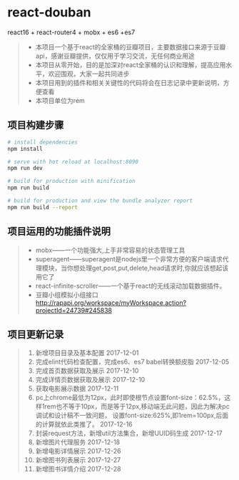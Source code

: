# react-douban

react16 + react-router4 + mobx + es6 +es7


> * 本项目一个基于react的全家桶的豆瓣项目，主要数据接口来源于豆瓣api，感谢豆瓣提供，仅仅用于学习交流，无任何商业用途
> * 本项目从零开始，目的是加深对react全家桶的认识和理解，提高应用水平，欢迎围观，大家一起共同进步
> * 本项目用到的插件和相关关键性的代码将会在日志记录中更新说明，方便查看
> * 本项目单位为rem

## 项目构建步骤

``` bash
# install dependencies
npm install

# serve with hot reload at localhost:8090
npm run dev

# build for production with minification
npm run build

# build for production and view the bundle analyzer report
npm run build --report
```
## 项目运用的功能插件说明

> * mobx——一个功能强大,上手非常容易的状态管理工具
> * superagent——superagent是nodejs里一个非常方便的客户端请求代理模块，当你想处理get,post,put,delete,head请求时,你就应该想起该用它了
> * react-infinite-scroller——一个基于react的无线滚动加载数据插件。
> * 豆瓣小组模拟小组接口 http://rapapi.org/workspace/myWorkspace.action?projectId=24739#245838

## 项目更新记录

> 1.  新增项目目录及基本配置                         2017-12-01
> 2.  完成elint代码检查配置，完成es6、es7 babel转换额皮脂        2017-12-05
> 3.  完成首页数据获取及展示        2017-12-10
> 4.  完成详情页数据获取及展示        2017-12-10
> 5.  获取电影展示数据       2017-12-11
> 6.  pc上chrome最低为12px，此时即使根节点设置font-size：62.5%，这样1rem也不等于10px，而是等于12px,移动端无此问题，因此为解决pc调试和设计稿不一致问题，
      设置font-size:625%,即1rem=100px,后面的计算就依此类推了。   2017-12-16
> 7.  封装request方法，新增util方法集合，新增UUID码生成   2017-12-17
> 8.  新增图片代理服务   2017-12-18
> 9.  新增电影详情展示   2017-12-26
> 10.  新增图书列表展示   2017-12-27
> 11.  新增图书详情介绍   2017-12-28

